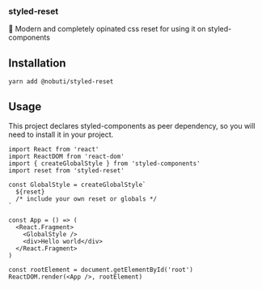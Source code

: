 ### styled-reset

🐾 Modern and completely opinated css reset for using it on styled-components

## Installation

```
yarn add @nobuti/styled-reset
```

## Usage

This project declares styled-components as peer dependency, so you will need to install it in your project.

```
import React from 'react'
import ReactDOM from 'react-dom'
import { createGlobalStyle } from 'styled-components'
import reset from 'styled-reset'

const GlobalStyle = createGlobalStyle`
  ${reset}
  /* include your own reset or globals */
`

const App = () => (
  <React.Fragment>
    <GlobalStyle />
    <div>Hello world</div>
  </React.Fragment>
)

const rootElement = document.getElementById('root')
ReactDOM.render(<App />, rootElement)
```